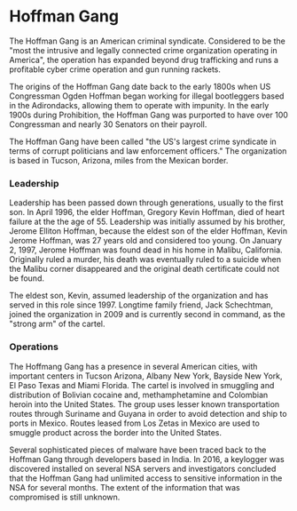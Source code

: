 # Hoffman Gang

The Hoffman Gang is an American criminal syndicate. Considered to be the "most the intrusive and legally connected crime organization operating in America", the operation has expanded beyond drug trafficking and runs a profitable cyber crime operation and gun running rackets.

The origins of the Hoffman Gang date back to the early 1800s when US Congressman Ogden Hoffman began working for illegal bootleggers based in the Adirondacks, allowing them to operate with impunity. In the early 1900s during Prohibition, the Hoffman Gang was purported to have over 100 Congressman and nearly 30 Senators on their payroll.

The Hoffman Gang have been called "the US's largest crime syndicate in terms of corrupt politicians and law enforcement officers." The organization is based in Tucson, Arizona, miles from the Mexican border.

### Leadership

Leadership has been passed down through generations, usually to the first son. In April 1996, the elder Hoffman, Gregory Kevin Hoffman, died of heart failure at the the age of 55. Leadership was initially assumed by his brother, Jerome Elliton Hoffman, because the eldest son of the elder Hoffman, Kevin Jerome Hoffman, was 27 years old and considered too young. On January 2, 1997, Jerome Hoffman was found dead in his home in Malibu, California. Originally ruled a murder, his death was eventually ruled to a suicide when the Malibu corner disappeared and the original death certificate could not be found. 

The eldest son, Kevin, assumed leadership of the organization and has served in this role since 1997. Longtime family friend, Jack Schechtman, joined the organization in 2009 and is currently second in command, as the "strong arm" of the cartel. 

### Operations

The Hoffmang Gang has a presence in several American cities, with important centers in Tucson Arizona, Albany New York, Bayside New York, El Paso Texas and Miami Florida. The cartel is involved in smuggling and distribution of Bolivian cocaine and, methamphetamine and Colombian heroin into the United States. The group uses lesser known transportation routes through Suriname and Guyana in order to avoid detection and ship to ports in Mexico. Routes leased from Los Zetas in Mexico are used to smuggle product across the border into the United States.

Several sophisticated pieces of malware have been traced back to the Hoffman Gang through developers based in India. In 2016, a keylogger was discovered installed on several NSA servers and investigators concluded that the Hoffman Gang had unlimited access to sensitive information in the NSA for several months. The extent of the information that was compromised is still unknown.
